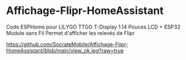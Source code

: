 # Affichage-Flipr-HomeAssistant
Code ESPHome pour LILYGO TTGO T-Display 1.14 Pouces LCD + ESP32 Module sans Fil  Permet d'afficher les relevés de Flipr

https://github.com/SocrateMobile/Affichage-Flipr-HomeAssistant/blob/main/view_ok.jpg?raw=true

